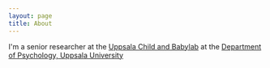 ```yaml
---
layout: page
title: About
---
```


I'm a senior researcher at the [Uppsala Child and Babylab](http://www.babylab.se) at the [Department of Psychology, Uppsala University](http://www.psyl.uu.se)